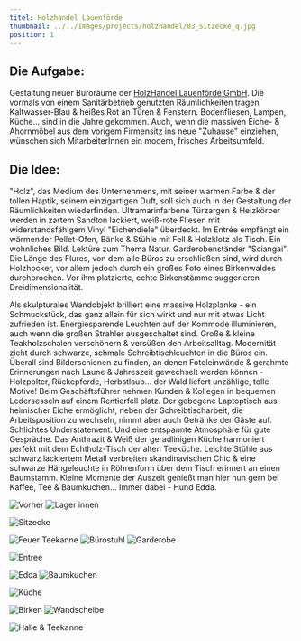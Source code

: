 ```yaml
---
titel: Holzhandel Lauenförde
thumbnail: ../../images/projects/holzhandel/03_Sitzecke_q.jpg
position: 1
---
```


## Die Aufgabe:

Gestaltung neuer Büroräume der <a href="https://holzhl.com" target="_blank">HolzHandel Lauenförde GmbH</a>. Die vormals von einem Sanitärbetrieb genutzten Räumlichkeiten tragen Kaltwasser-Blau & heißes Rot an Türen & Fenstern. Bodenfliesen, Lampen, Küche... sind in die Jahre gekommen. Auch, wenn die massiven Eiche- & Ahornmöbel aus dem vorigem Firmensitz ins neue "Zuhause" einziehen, wünschen sich MitarbeiterInnen ein modern, frisches Arbeitsumfeld.

## Die Idee:

"Holz", das Medium des Unternehmens, mit seiner warmen Farbe & der tollen Haptik, seinem einzigartigen Duft, soll sich auch in der Gestaltung der Räumlichkeiten wiederfinden. Ultramarinfarbene Türzargen & Heizkörper werden in zartem Sandton lackiert, weiß-rote Fliesen mit widerstandsfähigem Vinyl "Eichendiele" überdeckt.
Im Entrée empfängt ein wärmender Pellet-Ofen, Bänke & Stühle mit Fell & Holzklotz als Tisch. Ein wohnliches Bild. Lektüre zum Thema Natur. Garderobenständer "Sciangai".
Die Länge des Flures, von dem alle Büros zu erschließen sind, wird durch Holzhocker, vor allem jedoch durch ein großes Foto eines Birkenwaldes durchbrochen. Vor ihm platzierte, echte Birkenstämme suggerieren Dreidimensionalität.

Als skulpturales Wandobjekt brilliert eine massive Holzplanke - ein Schmuckstück, das ganz allein für sich wirkt und nur mit etwas Licht zufrieden ist. Energiesparende Leuchten auf der Kommode illuminieren, auch wenn die großen Strahler ausgeschaltet sind. Große & kleine Teakholzschalen verschönern & versüßen den Arbeitsalltag.
Modernität zieht durch schwarze, schmale Schreibtischleuchten in die Büros ein.
Überall sind Bilderschienen zu finden, an denen Fotoleinwände & gerahmte Erinnerungen nach Laune & Jahreszeit gewechselt werden können - Holzpolter, Rückepferde, Herbstlaub... der Wald liefert unzählige, tolle Motive!
Beim Geschäftsführer nehmen Kunden & Kollegen in bequemen Ledersesseln auf einem Rentierfell platz. Der gebogene Laptoptisch aus heimischer Eiche ermöglicht, neben der Schreibtischarbeit, die Arbeitsposition zu wechseln, nimmt aber auch Getränke der Gäste auf. Schlichtes Understatement. Und eine entspannte Atmosphäre für gute Gespräche.
Das Anthrazit & Weiß der geradlinigen Küche harmoniert perfekt mit dem Echtholz-Tisch der alten Teeküche. Leichte Stühle aus schwarz lackiertem Metall verbreiten skandinavischen Chic & eine schwarze Hängeleuchte in Röhrenform über dem Tisch erinnert an einen Baumstamm. Kleine Momente der Auszeit genießt man hier nun gern bei Kaffee, Tee & Baumkuchen... Immer dabei - Hund Edda.

![Vorher](../../images/projects/holzhandel/frueher.jpg)
![Lager innen](../../images/projects/holzhandel/02_Lager_innen_2-5v.jpg)

![Sitzecke](../../images/projects/holzhandel/03_Sitzecke_q.jpg)

![Feuer Teekanne](../../images/projects/holzhandel/03a_FeuerTeekanne_2-5v.jpg)
![Bürostuhl](../../images/projects/holzhandel/03b_Buerostuhl_2-5v.jpg)
![Garderobe](../../images/projects/holzhandel/04_GarderobeBild_2-5v.jpg)

![Entree](../../images/projects/holzhandel/04a_EntreeBildStuhl_q.jpg)

![Edda](../../images/projects/holzhandel/04b_Edda_2-5v.jpg)
![Baumkuchen](../../images/projects/holzhandel/06_Baumkuchen_2-5v.jpg)

![Küche](../../images/projects/holzhandel/06a_Kueche_q.jpg)

![Birken](../../images/projects/holzhandel/Birken_2-5v.jpg)
![Wandscheibe](../../images/projects/holzhandel/05a_WandscheibeAusschnitt_final_2-5v.jpg)

![Halle & Teekanne](../../images/projects/holzhandel/07_HalleTeekanne_q.jpg)
